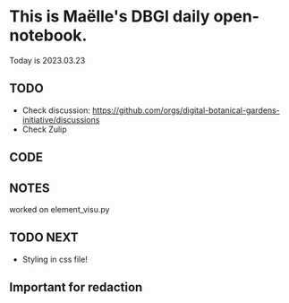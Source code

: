 

# This is Maëlle's DBGI daily open-notebook.

Today is 2023.03.23


## TODO

- Check discussion: https://github.com/orgs/digital-botanical-gardens-initiative/discussions
- Check Zulip

## CODE

## NOTES

worked on element_visu.py 

## TODO NEXT

- Styling in css file!

## Important for redaction
